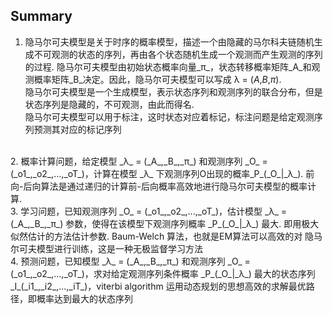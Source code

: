 ## Summary
1. 隐马尔可夫模型是关于时序的概率模型，描述一个由隐藏的马尔科夫链随机生成不可观测的状态的序列，再由各个状态随机生成一个观测而产生观测的序列的过程.
    隐马尔可夫模型由初始状态概率向量_π_，状态转移概率矩阵_A_和观测概率矩阵_B_决定。因此，隐马尔可夫模型可以写成 λ = (_A_,_B_,_π_).<br />
    隐马尔可夫模型是一个生成模型，表示状态序列和观测序列的联合分布，但是状态序列是隐藏的，不可观测，由此而得名.<br />
    隐马尔可夫模型可以用于标注，这时状态对应着标记，标注问题是给定观测序列预测其对应的标记序列
<br />
2. 概率计算问题，给定模型 _λ_ = (_A_,_B_,_π_) 和观测序列 _O_ = (_o1_,_o2_,...,_oT_)，计算在模型 _λ_ 下观测序列O出现的概率_P_(_O_|_λ_). 前向-后向算法是通过递归的计算前-后向概率高效地进行隐马尔可夫模型的概率计算.
<br />
3. 学习问题，已知观测序列 _O_ = (_o1_,_o2_,...,_oT_)，估计模型 _λ_ = (_A_,_B_,_π_) 参数，使得在该模型下观测序列概率 _P_(_O_|_λ_) 最大. 即用极大似然估计的方法估计参数. Baum-Welch 算法，也就是EM算法可以高效的对 隐马尔可夫模型进行训练，这是一种无极监督学习方法
<br />
4. 预测问题，已知模型  _λ_ = (_A_,_B_,_π_) 和观测序列 _O_ = (_o1_,_o2_,...,_oT_)，求对给定观测序列条件概率 _P_(_O_|_λ_) 最大的状态序列 _I_(_i1_,_i2_,...,_iT_)，viterbi algorithm 运用动态规划的思想高效的求解最优路径，即概率达到最大的状态序列
<br />
